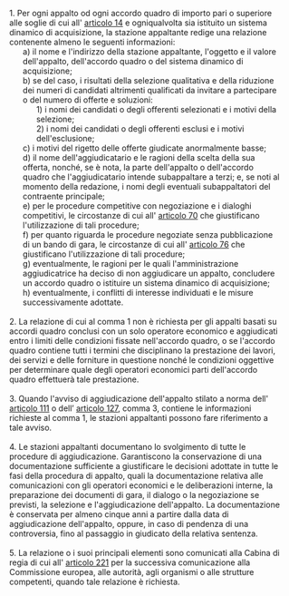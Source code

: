 <ul style="list-style-type: none;">
    <li>1. Per ogni appalto od ogni accordo quadro di importo pari o superiore alle soglie di cui all' <a href="/articolo-14/2">articolo 14</a> e ogniqualvolta sia istituito un sistema dinamico di acquisizione, la stazione appaltante redige una relazione contenente almeno le seguenti informazioni:
        <ul class="alist" style="list-style-type: none;">
            <li>a) il nome e l'indirizzo della stazione appaltante, l'oggetto e il valore dell'appalto, dell'accordo quadro o del sistema dinamico di acquisizione; </li>
            <li>b) se del caso, i risultati della selezione qualitativa e della riduzione dei numeri di candidati altrimenti qualificati da invitare a partecipare o del numero di offerte e soluzioni: 
                <ul style="list-style-type: none;">
                    <li>1) i nomi dei candidati o degli offerenti selezionati e i motivi della selezione;</li>
                    <li>2) i nomi dei candidati o degli offerenti esclusi e i motivi dell'esclusione; </li>
                </ul>
            </li>
            <li>c) i motivi del rigetto delle offerte giudicate anormalmente basse;</li>
            <li>d) il nome dell'aggiudicatario e le ragioni della scelta della sua offerta, nonché, se è nota, la parte dell'appalto o dell'accordo quadro che l'aggiudicatario intende subappaltare a terzi; e, se noti al momento della redazione, i nomi degli eventuali subappaltatori del contraente principale;</li>
            <li>e) per le procedure competitive con negoziazione e i dialoghi competitivi, le circostanze di cui all' <a href="/articolo-70/2">articolo 70</a> che giustificano l'utilizzazione di tali procedure;</li>
            <li>f) per quanto riguarda le procedure negoziate senza pubblicazione di un bando di gara, le circostanze di cui all' <a href="/articolo-76/1">articolo 76</a> che giustificano l'utilizzazione di tali procedure;</li>
            <li>g) eventualmente, le ragioni per le quali l'amministrazione aggiudicatrice ha deciso di non aggiudicare un appalto, concludere un accordo quadro o istituire un sistema dinamico di acquisizione; </li>
            <li>h) eventualmente, i conflitti di interesse individuati e le misure successivamente adottate.</li>
        </ul>
    </li></br>
    <li>2. La relazione di cui al comma 1 non è richiesta per gli appalti basati su accordi quadro conclusi con un solo operatore economico e aggiudicati entro i limiti delle condizioni fissate nell'accordo quadro, o se l'accordo quadro contiene tutti i termini che disciplinano la prestazione dei lavori, dei servizi e delle forniture in questione nonché le condizioni oggettive per determinare quale degli operatori economici parti dell'accordo quadro effettuerà tale prestazione.</li></br>
    <li>3. Quando l'avviso di aggiudicazione dell'appalto stilato a norma dell' <a href="/articolo-111/2">articolo 111</a> o dell’ <a href="/articolo-127/1">articolo 127</a>, comma 3, contiene le informazioni richieste al comma 1, le stazioni appaltanti possono fare riferimento a tale avviso.</li>
    </li></br>
    <li>4. Le stazioni appaltanti documentano lo svolgimento di tutte le procedure di aggiudicazione. Garantiscono la conservazione di una documentazione sufficiente a giustificare le decisioni adottate in tutte le fasi della procedura di appalto, quali la documentazione relativa alle comunicazioni con gli operatori economici e le deliberazioni interne, la preparazione dei documenti di gara, il dialogo o la negoziazione se previsti, la selezione e l'aggiudicazione dell'appalto. La documentazione è conservata per almeno cinque anni a partire dalla data di aggiudicazione dell'appalto, oppure, in caso di pendenza di una controversia, fino al passaggio in giudicato della relativa sentenza. </li></br>
    <li>5. La relazione o i suoi principali elementi sono comunicati alla Cabina di regia di cui all' <a href="/articolo-221/2">articolo 221</a> per la successiva comunicazione alla Commissione europea, alle autorità, agli organismi o alle strutture competenti, quando tale relazione è richiesta.</li></br>
</ul>